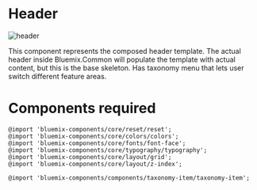 # Header

![header](https://uploads.github.ibm.com/github-enterprise-assets/0000/0908/0000/7745/a423e5c8-c3f2-11e5-985c-d49edfa1621d.gif)

This component represents the composed header template. The actual header inside Bluemix.Common will populate the template with actual content, but this is the base skeleton.
Has taxonomy menu that lets user switch different feature areas.

# Components required

```
@import 'bluemix-components/core/reset/reset';
@import 'bluemix-components/core/colors/colors';
@import 'bluemix-components/core/fonts/font-face';
@import 'bluemix-components/core/typography/typography';
@import 'bluemix-components/core/layout/grid';
@import 'bluemix-components/core/layout/z-index';

@import 'bluemix-components/components/taxonomy-item/taxonomy-item';
```

